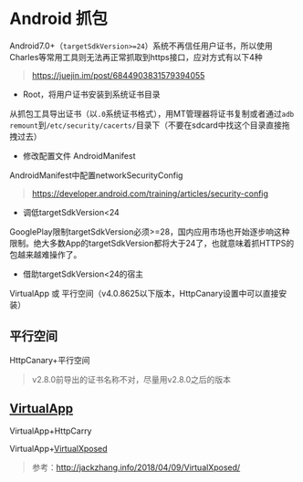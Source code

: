 # Android 抓包

Android7.0+（`targetSdkVersion>=24`）系统不再信任用户证书，所以使用Charles等常用工具则无法再正常抓取到https接口，应对方式有以下4种

> <https://juejin.im/post/6844903831579394055>

- Root，将用户证书安装到系统证书目录

从抓包工具导出证书（以`.0`系统证书格式），用MT管理器将证书复制或者通过`adb remount`到`/etc/security/cacerts/`目录下（不要在sdcard中找这个目录直接拖拽过去）

- 修改配置文件 AndroidManifest

AndroidManifest中配置networkSecurityConfig

> <https://developer.android.com/training/articles/security-config>

- 调低targetSdkVersion<24

GooglePlay限制targetSdkVersion必须>=28，国内应用市场也开始逐步响这种限制。绝大多数App的targetSdkVersion都将大于24了，也就意味着抓HTTPS的包越来越难操作了。

- 借助targetSdkVersion<24的宿主

VirtualApp 或 平行空间（v4.0.8625以下版本，HttpCanary设置中可以直接安装）

## 平行空间

HttpCanary+平行空间

> v2.8.0前导出的证书名称不对，尽量用v2.8.0之后的版本

## [VirtualApp](https://github.com/asLody/VirtualApp/releases)

VirtualApp+HttpCarry

VirtualApp+[VirtualXposed](https://github.com/android-hacker/VirtualXposed)

> 参考：<http://jackzhang.info/2018/04/09/VirtualXposed/>

